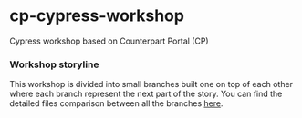 # cp-cypress-workshop
Cypress workshop based on Counterpart Portal (CP)


### Workshop storyline
This workshop is divided into small branches built one on top of each other where each branch represent the next part of the story. You can find the detailed files comparison between all the branches [here](https://github.intuit.com/pages/obenari/cp-cypress-workshop/).